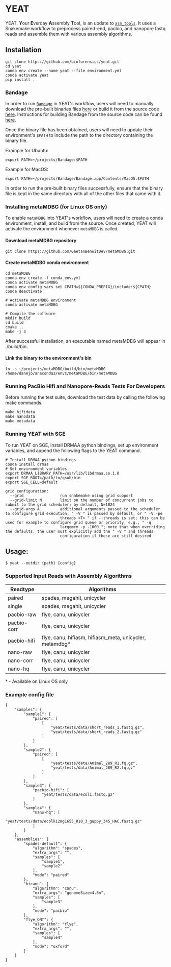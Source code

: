 # YEAT

YEAT, **Y**our **E**verday **A**ssembly **T**ool, is an update to [`asm_tools`](https://github.com/bioforensics/asm_tools). It uses a Snakemake workflow to preprocess paired-end, pacbio, and nanopore fastq reads and assemble them with various assembly algorithms.

## Installation

```
git clone https://github.com/bioforensics/yeat.git
cd yeat
conda env create --name yeat --file environment.yml
conda activate yeat
pip install .
```

### Bandage

In order to run [`Bandage`](https://github.com/rrwick/Bandage) in YEAT's workflow, users will need to manually download the pre-built binaries files [here](https://rrwick.github.io/Bandage/) or build it from the source code [here](https://github.com/rrwick/Bandage). Instructions for building Bandage from the source code can be found [here](https://github.com/rrwick/Bandage#building-from-source).

Once the binary file has been obtained, users will need to update their environment's `$PATH` to include the path to the directory containing the binary file.

Example for Ubuntu:
```
export PATH=~/projects/Bandage:$PATH
```

Example for MacOS:
```
export PATH=~/projects/Bandage/Bandage.app/Contents/MacOS:$PATH
```

In order to run the pre-built binary files successfully, ensure that the binary file is kept in the same directory with all of the other files that came with it.


### Installing metaMDBG (for Linux OS only)

To enable `metaMDBG` into YEAT's workflow, users will need to create a conda environment, install, and build from the source. Once created, YEAT will activate the environment whenever `metaMDBG` is called.

#### Download metaMDBG repository  
```
git clone https://github.com/GaetanBenoitDev/metaMDBG.git
```

#### Create metaMDBG conda environment
```
cd metaMDBG
conda env create -f conda_env.yml
conda activate metaMDBG
conda env config vars set CPATH=${CONDA_PREFIX}/include:${CPATH}
conda deactivate

# Activate metaMDBG environment
conda activate metaMDBG

# Compile the software
mkdir build
cd build
cmake ..
make -j 3
```

After successful installation, an executable named metaMDBG will appear in ./build/bin.

#### Link the binary to the environment's bin
```
ln -s ~/projects/metaMDBG/build/bin/metaMDBG /home/danejo/anaconda3/envs/metaMDBG/bin/metaMDBG
```

### Running PacBio Hifi and Nanopore-Reads Tests For Developers

Before running the test suite, download the test data by calling the following make commands.

```
make hifidata
make nanodata
make metadata
```

### Running YEAT with SGE

To run YEAT on SGE, install DRMAA python bindings, set up environment variables, and append the following flags to the YEAT command.

```
# Install DRMAA python bindings
conda install drmaa
# Set environment variables
export DRMAA_LIBRARY_PATH=/usr/lib/libdrmaa.so.1.0
export SGE_ROOT=/path/to/qsub/bin
export SGE_CELL=default
```

```
grid configuration:
  --grid                run snakemake using grid support
  --grid-limit N        limit on the number of concurrent jobs to submit to the grid scheduler; by default, N=1024
  --grid-args A         additional arguments passed to the scheduler to configure grid execution; " -V " is passed by default, or " -V -pe
                        threads <T> " if --threads is set; this can be used for example to configure grid queue or priority, e.g., " -q
                        largemem -p -1000 "; note that when overriding the defaults, the user must explicitly add the " -V " and threads
                        configuration if those are still desired
```

## Usage:

```
$ yeat --outdir {path} {config}
```

### Supported Input Reads with Assembly Algorithms

| Readtype  | Algorithms |
| ------------- | ------------- |
| paired  | spades, megahit, unicycler |
| single  | spades, megahit, unicycler |
| pacbio-raw  | flye, canu, unicycler |
| pacbio-corr  | flye, canu, unicycler |
| pacbio-hifi  | flye, canu, hifiasm, hifiasm_meta, unicycler, metamdbg* |
| nano-raw  | flye, canu, unicycler |
| nano-corr  | flye, canu, unicycler |
| nano-hq  | flye, canu, unicycler |

\* \- Available on Linux OS only


### Example config file

```
{
    "samples": {
        "sample1": {
            "paired": [
                [
                    "yeat/tests/data/short_reads_1.fastq.gz",
                    "yeat/tests/data/short_reads_2.fastq.gz"
                ]
            ]
        },
        "sample2": {
            "paired": [
                [
                    "yeat/tests/data/Animal_289_R1.fq.gz",
                    "yeat/tests/data/Animal_289_R2.fq.gz"
                ]
            ]
        },
        "sample3": {
            "pacbio-hifi": [
                "yeat/tests/data/ecoli.fastq.gz"
            ]
        },
        "sample4": {
            "nano-hq": [
                "yeat/tests/data/ecolk12mg1655_R10_3_guppy_345_HAC.fastq.gz"
            ]
        }
    },
    "assemblies": {
        "spades-default": {
            "algorithm": "spades",
            "extra_args": "",
            "samples": [
                "sample1",
                "sample2"
            ],
            "mode": "paired"
        },
        "hicanu": {
            "algorithm": "canu",
            "extra_args": "genomeSize=4.8m",
            "samples": [
                "sample3"
            ],
            "mode": "pacbio"
        },
        "flye_ONT": {
            "algorithm": "flye",
            "extra_args": "",
            "samples": [
                "sample4"
            ],
            "mode": "oxford"
        }
    }
}
```
